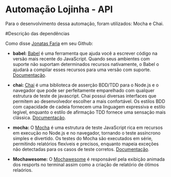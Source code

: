 # Automação Lojinha - API

Para o desenvolvimento dessa automação, foram utilizados: Mocha e Chai.

#Descrição das dependências

Como disse <a href="https://github.com/jonatasmfaria/api-test-simple">Jonatas Faria</a> em seu Github:
- <strong>babel:</strong> <a href="https://github.com/babel/babel">Babel</a> é uma ferramenta que ajuda você a escrever código na versão mais recente do JavaScript. Quando seus ambientes com suporte não suportam determinados recursos nativamente, o Babel o ajudará a compilar esses recursos para uma versão com suporte. <a href="https://babeljs.io/">Documentação</a>.

- <strong>chai:</strong> <a href="https://www.chaijs.com/">Chai</a> é uma biblioteca de asserção BDD/TDD para o Node.js e o navegador que pode ser perfeitamente emparelhado com qualquer estrutura de teste de javascript. Chai possui diversas interfaces que permitem ao desenvolvedor escolher a mais confortável. Os estilos BDD com capacidade de cadeia fornecem uma linguagem expressiva e estilo legível, enquanto o estilo de afirmação TDD fornece uma sensação mais clássica. <a href="https://www.chaijs.com/">Documentação</a>.

- <strong>mocha:</strong> O <a href="https://github.com/mochajs/mocha">Mocha</a> é uma estrutura de teste JavaScript rica em recursos em execução no Node.js e no navegador, tornando o teste assíncrono simples e divertido. Os testes do Mocha são executados em série, permitindo relatórios flexíveis e precisos, enquanto mapeia exceções não detectadas para os casos de teste corretos. <a href="https://mochajs.org/">Documentação</a>.

- <strong>Mochawesome:</strong> O <a href="https://www.npmjs.com/package/mochawesome">Mochawesome</a> é responsável pela exibição animada dos resports no terminal assim como a criação de relatório de ótimos relaórios.